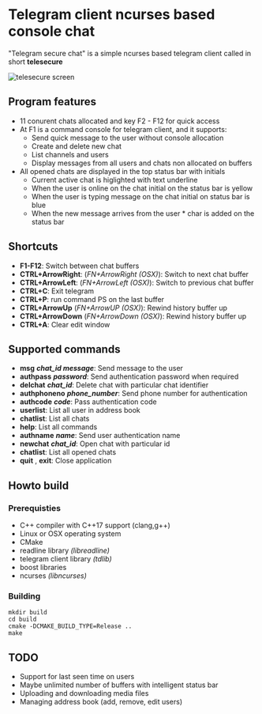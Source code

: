 # Telegram client ncurses based console chat 
"Telegram secure chat" is a simple ncurses based telegram client
called in short **telesecure**

![telesecure screen](https://bryndza.boff.pl/downloads/telesecure.png)

## Program features
* 11 conurent chats allocated and key F2 - F12 for quick access
* At F1 is a command console for telegram client, and it supports:
    * Send quick message to the user without console allocation
    * Create and delete new chat
    * List channels and users
    * Display messages from all users and chats non allocated on buffers
* All opened chats are displayed in the top status bar with initials
    * Current active chat is higlighted with text underline
    * When the user is online on the chat initial on the status bar is yellow
    * When the user is typing message on the chat initial on status bar is blue
    * When the new message arrives from the user * char is added on the status bar

## Shortcuts
* **F1-F12**: Switch between chat buffers
* **CTRL+ArrowRight**: (_FN+ArrowRight (OSX)_): Switch to next chat buffer
* **CTRL+ArrowLeft**: (_FN+ArrowLeft (OSX)_): Switch to previous chat buffer
* **CTRL+C**: Exit telegram
* **CTRL+P**: run command PS on the last buffer
* **CTRL+ArrowUp** (_FN+ArrowUP (OSX)_): Rewind history buffer up
* **CTRL+ArrowDown** (_FN+ArrowDown (OSX)_): Rewind history buffer up
* **CTRL+A**: Clear edit window


## Supported commands
* **msg** ***chat_id message***: Send message to the user
* **authpass** ***password***: Send authentication password when required
* **delchat** ***chat_id***: Delete chat with particular chat identifier
* **authphoneno** ***phone_number***: Send phone number for authentication
* **authcode** ***code***: Pass authentication code
* **userlist**: List all user in address book
* **chatlist**: List all chats
* **help**: List all commands
* **authname** ***name***: Send user authentication name
* **newchat** ***chat_id***: Open chat with particular id
* **chatlist**: List all opened chats
* **quit** , **exit**: Close application

## Howto build ##
### Prerequisties ###
* C++ compiler with C++17 support (clang,g++)
* Linux or OSX operating system
* CMake 
* readline library _(libreadline)_
* telegram client library _(tdlib)_
* boost libraries
* ncurses _(libncurses)_
### Building ###
```console
mkdir build 
cd build
cmake -DCMAKE_BUILD_TYPE=Release ..
make
```

## TODO ##
* Support for last seen time on users
* Maybe unlimited number of buffers with intelligent status bar 
* Uploading and downloading media files
* Managing address book (add, remove, edit users)

